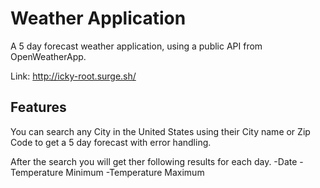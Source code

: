 # Weather Application

A 5 day forecast weather application, using a public API from OpenWeatherApp.

Link: http://icky-root.surge.sh/

## Features

You can search any City in the United States using their City name or Zip Code to get a 5 day forecast with error handling.

After the search you will get ther following results for each day.
-Date
-Temperature Minimum
-Temperature Maximum
